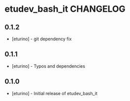 etudev_bash_it CHANGELOG
========================

0.1.2
-----
- [eturino] - git dependency fix

0.1.1
-----
- [eturino] - Typos and dependencies

0.1.0
-----
- [eturino] - Initial release of etudev_bash_it
